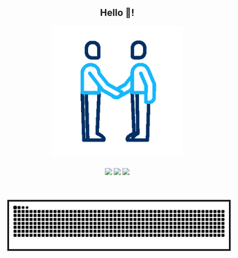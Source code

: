 <h2 align="center">Hello 👋!</h2>
<div align="center">
<img  src="./people-handshake.gif" width="300">
</div>
<!-- 
<div align="center">

  <img src="./img/Pepdispara-horizontal.gif">

</div>

--> 



<img  src="./img/dados.jpg">

<!-- <p align="center"> <a href="https://github.com/ryo-ma/github-profile-trophy"><img src="https://github-profile-trophy.vercel.app/?username=ballwictb" alt="ballwictb" /></a> </p>
!-->
<p align="left">
</p>



###

<div align="center">
</div>

###

<!--
<div align="center">
  <img src="https://github-readme-stats.vercel.app/api?username=Ballwictb&hide_title=false&hide_rank=false&show_icons=true&include_all_commits=true&count_private=true&disable_animations=false&theme=bear&locale=en&hide_border=false" height="150" alt="stats graph"  />
  <img src="https://streak-stats.demolab.com?user=Ballwictb&locale=en&mode=daily&theme=bear&hide_border=false&border_radius=5" height="150" alt="streak graph"  />
  <img src="https://github-readme-stats.vercel.app/api/top-langs?username=Ballwictb&locale=en&hide_title=false&layout=compact&card_width=320&langs_count=5&theme=bear&hide_border=false" height="150" alt="languages graph"  />
</div>
!-->

<div align="center">
  
  ![](https://github-profile-summary-cards.vercel.app/api/cards/profile-details?username=Ballwictb&theme=nord_dark)
  ![](https://github-profile-summary-cards.vercel.app/api/cards/stats?username=Ballwictb&theme=nord_dark)
  ![](https://github-profile-summary-cards.vercel.app/api/cards/productive-time?username=Ballwictb&theme=nord_dark)
 
</div>
<br>

###

<img src="https://raw.githubusercontent.com/Ballwictb/Ballwictb/output/snake.svg" border="4px" alt="Snake animation">

###


